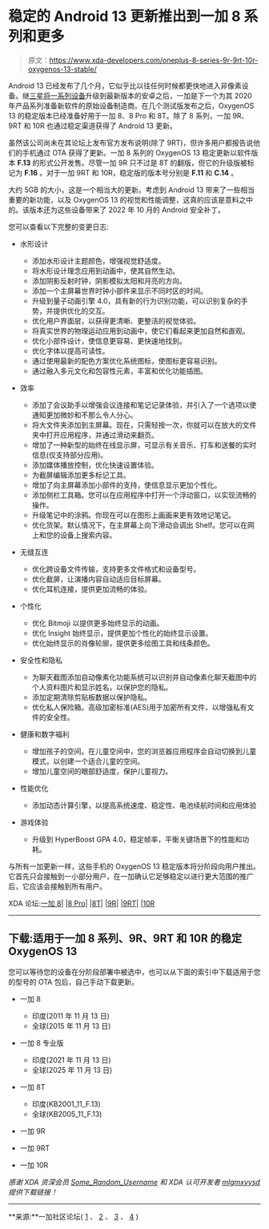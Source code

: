 # 稳定的 Android 13 更新推出到一加 8 系列和更多

> 原文：<https://www.xda-developers.com/oneplus-8-series-9r-9rt-10r-oxygenos-13-stable/>

Android 13 已经发布了几个月，它似乎比以往任何时候都更快地进入非像素设备。继[三星将一系列设备](https://www.xda-developers.com/samsung-galaxy-m52-m32-5g-one-ui-5-android-13/)升级到最新版本的安卓之后，一加是下一个为其 2020 年产品系列准备新软件的原始设备制造商。在几个测试版发布之后，OxygenOS 13 的稳定版本已经准备好用于一加 8、8 Pro 和 8T。除了 8 系列，一加 9R、9RT 和 10R 也通过稳定渠道获得了 Android 13 更新。

虽然该公司尚未在其论坛上发布官方发布说明(除了 9RT)，但许多用户都报告说他们的手机通过 OTA 获得了更新。一加 8 系列的 OxygenOS 13 稳定更新以软件版本 **F.13** 的形式公开发售。尽管一加 9R 只不过是 8T 的翻版，但它的升级版被标记为 **F.16** 。对于一加 9RT 和 10R，稳定版的版本号分别是 **F.11** 和 **C.14** 。

大约 5GB 的大小，这是一个相当大的更新。考虑到 Android 13 带来了一些相当重要的新功能，以及 OxygenOS 13 的视觉和性能调整，这真的应该是意料之中的。该版本还为这些设备带来了 2022 年 10 月的 Android 安全补丁。

您可以查看以下完整的变更日志:

*   水形设计
    *   添加水形设计主题颜色，增强视觉舒适度。
    *   将水形设计理念应用到动画中，使其自然生动。
    *   添加阴影反射时钟，阴影模拟太阳和月亮的方向。
    *   添加一个主屏幕世界时钟小部件来显示不同时区的时间。
    *   升级到量子动画引擎 4.0，具有新的行为识别功能，可以识别复杂的手势，并提供优化的交互。
    *   优化用户界面层，以获得更清晰、更整洁的视觉体验。
    *   将真实世界的物理运动应用到动画中，使它们看起来更加自然和直观。
    *   优化小部件设计，使信息更容易、更快速地找到。
    *   优化字体以提高可读性。
    *   通过使用最新的配色方案优化系统图标，使图标更容易识别。
    *   通过融入多元文化和包容性元素，丰富和优化功能插图。

*   效率
    *   添加了会议助手以增强会议连接和笔记记录体验，并引入了一个选项以使通知更加微妙和不那么令人分心。
    *   将大文件夹添加到主屏幕。现在，只需轻按一次，你就可以在放大的文件夹中打开应用程序，并通过滑动来翻页。
    *   增加了一种新型的始终在线显示屏，可显示有关音乐、打车和送餐的实时信息(仅支持部分应用)。
    *   添加媒体播放控制，优化快速设置体验。
    *   为截屏编辑添加更多标记工具。
    *   增加了向主屏幕添加小部件的支持，使信息显示更加个性化。
    *   添加侧栏工具箱。您可以在应用程序中打开一个浮动窗口，以实现流畅的操作。
    *   升级笔记中的涂鸦。你现在可以在图形上画画来更有效地记笔记。
    *   优化货架。默认情况下，在主屏幕上向下滑动会调出 Shelf。您可以在网上和您的设备上搜索内容。

*   无缝互连
    *   优化跨设备文件传输，支持更多文件格式和设备型号。
    *   优化截屏，让演播内容自动适应目标屏幕。
    *   优化耳机连接，提供更加流畅的体验。

*   个性化
    *   优化 Bitmoji 以提供更多始终显示的动画。
    *   优化 Insight 始终显示，提供更加个性化的始终显示设置。
    *   优化始终显示的肖像轮廓，提供更多绘图工具和线条颜色。

*   安全性和隐私
    *   为聊天截图添加自动像素化功能系统可以识别并自动像素化聊天截图中的个人资料图片和显示姓名，以保护您的隐私。
    *   添加定期清除剪贴板数据以保护隐私。
    *   优化私人保险箱。高级加密标准(AES)用于加密所有文件，以增强私有文件的安全性。

*   健康和数字福利
    *   增加孩子的空间。在儿童空间中，您的浏览器应用程序会自动切换到儿童模式，以创建一个适合儿童的空间。
    *   增加儿童空间的眼部舒适度，保护儿童视力。

*   性能优化
    *   添加动态计算引擎，以提高系统速度、稳定性、电池续航时间和应用体验

*   游戏体验
    *   升级到 HyperBoost GPA 4.0，稳定帧率，平衡关键场景下的性能和功耗。

与所有一加更新一样，这些手机的 OxygenOS 13 稳定版本将分阶段向用户推出。它首先只会接触到一小部分用户，在一加确认它足够稳定以进行更大范围的推广后，它应该会接触到所有用户。

XDA 论坛:[一加 8](https://forum.xda-developers.com/c/oneplus-8.10349/)| |[8 Pro](https://forum.xda-developers.com/c/oneplus-8-pro.10363/)| |[8T](https://forum.xda-developers.com/c/oneplus-8t.11579/)| |[9R](https://forum.xda-developers.com/f/oneplus-9r.12183/)| |[9RT](https://forum.xda-developers.com/f/oneplus-9rt.12505/)| |[10R](https://forum.xda-developers.com/f/oneplus-10r-ace.12597/)

* * *

## 下载:适用于一加 8 系列、9R、9RT 和 10R 的稳定 OxygenOS 13

您可以等待您的设备在分阶段部署中被选中，也可以从下面的索引中下载适用于您的型号的 OTA 包后，自己手动下载更新。

*   一加 8
    *   印度(2011 年 11 月 13 日)
    *   全球(2015 年 11 月 13 日)

*   一加 8 专业版
    *   印度(2021 年 11 月 13 日)
    *   全球(2025 年 11 月 13 日)

*   一加 8T
    *   印度(KB2001_11_F.13)
    *   全球(KB2005_11_F.13)

*   一加 9R
*   一加 9RT
*   一加 10R

*感谢 XDA 资深会员 [Some_Random_Username](https://forum.xda-developers.com/m/some_random_username.8234677/) 和 XDA 认可开发者 [mlgmxyysd](https://forum.xda-developers.com/m/mlgmxyysd.8430637/) 提供下载链接！*

* * *

**来源:**一加社区论坛( [1](https://community.oneplus.com/thread/1199340032373555202) 、 [2](https://community.oneplus.com/thread/1200436034501345283) 、 [3](https://community.oneplus.com/thread/1200377191712948230) 、 [4](https://community.oneplus.com/thread/1200126971683012608) )